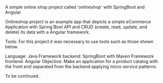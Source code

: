 A simple online shop project called 'onlineshop' with SpringBoot and Angular

Onlineshop project is an example app that depicts a simple eCommerce Application with Spring Boot API and CRUD (create, read, update, and delete) its data with a Angular framework.

Tools: For this project it was necessary to use tools such as those shown below.

Language: Java
Framework backend: SpringBoot with Maven
Framework frontend: Angular
Objective: Make an application for a product catalog with the front end separated from the backend applying micro service patterns.

To be continued..

